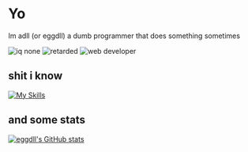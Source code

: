 <h1>Yo</h1>
Im adll (or eggdll) a dumb programmer that does something sometimes

![iq none](https://img.shields.io/badge/iq-none-8A2BE2?style=flat)
![retarded](https://img.shields.io/badge/retarded-8A2BE2?style=flat)
![web developer](https://img.shields.io/badge/web%20developer-8A2BE2?style=flat)

## shit i know

[![My Skills](https://skillicons.dev/icons?i=html,css,js,php,cs,cpp,cloudflare,discord,dotnet,git,github,laravel,mysql,nginx,redis,visualstudio,vscode,vscodium,windows&theme=dark)](https://skillicons.dev)

## and some stats
[![eggdll's GitHub stats](https://github-readme-stats.vercel.app/api?username=eggdll&show_icons=true&theme=dark#gh-dark-mode-only)](https://github.com/anuraghazra/github-readme-stats#gh-dark-mode-only)

